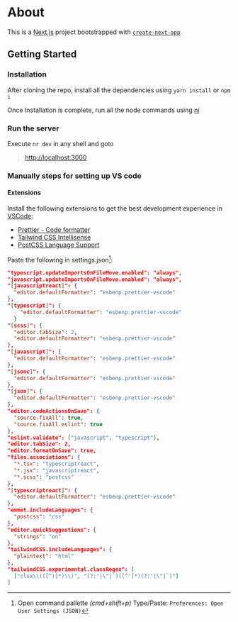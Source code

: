 # About

This is a [Next.js](https://nextjs.org/) project bootstrapped with [`create-next-app`](https://github.com/vercel/next.js/tree/canary/packages/create-next-app).

## Getting Started

### Installation

After cloning the repo, install all the dependencies using `yarn install` or `npm i`

Once Installation is complete, run all the node commands using [ni](https://github.com/antfu/ni)

### Run the server

Execute `nr dev` in any shell and goto

> [http://localhost:3000](http://localhost:3000)

### Manually steps for setting up VS code

#### Extensions

Install the following extensions to get the best development experience in [VSCode](https://code.visualstudio.com):

- [Prettier - Code formatter](https://marketplace.visualstudio.com/items?itemName=esbenp.prettier-vscode)
- [Tailwind CSS Intellisense](https://marketplace.visualstudio.com/items?itemName=bradlc.vscode-tailwindcss)
- [PostCSS Language Support](https://marketplace.visualstudio.com/items?itemName=csstools.postcss)

Paste the following in settings.json[^1]:
[^1]: Open command pallette _(cmd+shift+p)_
Type/Paste: `Preferences: Open User Settings (JSON)`

```json
"typescript.updateImportsOnFileMove.enabled": "always",
"javascript.updateImportsOnFileMove.enabled": "always",
"[javascriptreact]": {
  "editor.defaultFormatter": "esbenp.prettier-vscode"
},
"[typescript]": {
    "editor.defaultFormatter": "esbenp.prettier-vscode"
  }
"[scss]": {
  "editor.tabSize": 2,
  "editor.defaultFormatter": "esbenp.prettier-vscode"
},
"[javascript]": {
  "editor.defaultFormatter": "esbenp.prettier-vscode"
},
"[jsonc]": {
  "editor.defaultFormatter": "esbenp.prettier-vscode"
},
"[json]": {
  "editor.defaultFormatter": "esbenp.prettier-vscode"
},
"editor.codeActionsOnSave": {
  "source.fixAll": true,
  "source.fixAll.eslint": true
},
"eslint.validate": ["javascript", "typescript"],
"editor.tabSize": 2,
"editor.formatOnSave": true,
"files.associations": {
  "*.tsx": "typescriptreact",
  "*.jsx": "javascriptreact",
  "*.scss": "postcss"
},
"[typescriptreact]": {
  "editor.defaultFormatter": "esbenp.prettier-vscode"
},
"emmet.includeLanguages": {
  "postcss": "css"
},
"editor.quickSuggestions": {
  "strings": "on"
},
"tailwindCSS.includeLanguages": {
  "plaintext": "html"
},
"tailwindCSS.experimental.classRegex": [
  ["clsx\\(([^)]*)\\)", "(?:'|\"|`)([^']*)(?:'|\"|`)"]
]
```
